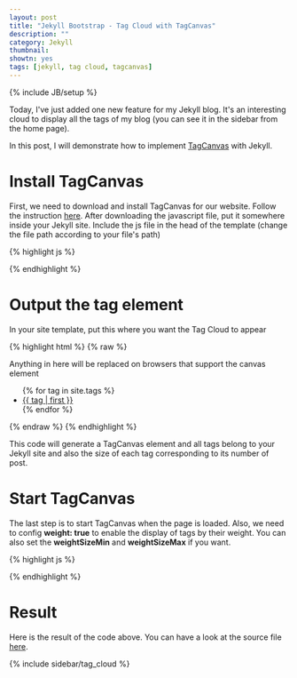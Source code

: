 ```yaml
---
layout: post
title: "Jekyll Bootstrap - Tag Cloud with TagCanvas"
description: ""
category: Jekyll
thumbnail: 
showtn: yes
tags: [jekyll, tag cloud, tagcanvas]
---
```

{% include JB/setup %}

Today, I've just added one new feature for my Jekyll blog. It's an interesting
cloud to display all the tags of my blog (you can see it in the sidebar from the
home page).

In this post, I will demonstrate how to implement
[TagCanvas](http://www.goat1000.com/tagcanvas.php) with Jekyll.

# Install TagCanvas

First, we need to download and install TagCanvas for our website. Follow the
instruction [here](http://www.goat1000.com/tagcanvas-install.php). After
downloading the javascript file, put it somewhere inside your Jekyll site.
Include the js file in the head of the template (change the file path according
to your file's path)

{% highlight js %}
<script src="{{ "{{ ASSET_PATH "}}}}/jquery/jquery-1.8.3.min.js"></script>
<script src="{{ "{{ ASSET_PATH "}}}}/tagcanvas/jquery.tagcanvas.min.js"></script>
{% endhighlight %}

# Output the tag element

In your site template, put this where you want the Tag Cloud to appear

<!-- more -->

{% highlight html %}
{% raw %}
<div id="myCanvasContainer">
  <canvas width="300" height="300" id="myCanvas">
    <p>Anything in here will be replaced on browsers that support the canvas element</p>
  </canvas>
</div>
<div id="tags">
  <ul>
	{% for tag in site.tags %}
		<li>
		  <a href="/tags.html#{{ tag | first}}-ref"
			 style="font-size: {{tag | last | size | times:100 | divided_by:site.tags.size}}pt">
			{{ tag | first }}
		  </a>
		</li>
	{% endfor %}
  </ul>
</div>
{% endraw %}
{% endhighlight %}

This code will generate a TagCanvas element and all tags belong to your Jekyll
site and also the size of each tag corresponding to its number of post.

# Start TagCanvas

The last step is to start TagCanvas when the page is loaded. Also, we need to
config **weight: true** to enable the display of tags by their weight. You can
also set the **weightSizeMin** and **weightSizeMax** if you want.

{% highlight js %}
<script type="text/javascript">
  $(document).ready(function() {
  if(!$('#myCanvas').tagcanvas({
  textColour: '#157ab5',
  outlineColour: '#ff00ff',
  reverse: true,
  depth: 0.8,
  weight: true,
  weightSizeMin: 10,
  weightSizeMax: 40,
  wheelZoom: false,
  maxSpeed: 0.05
  },'tags')) {
  // something went wrong, hide the canvas container
  $('#myCanvasContainer').hide();
  }
  });
</script>
{% endhighlight %}

# Result

Here is the result of the code above. You can have a look at the source file
[here](https://github.com/tommytxtruong/tommytxtruong.github.com/blob/master/_includes/sidebar/tag_cloud).

{% include sidebar/tag_cloud %}
